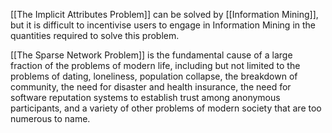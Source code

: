 
[[The Implicit Attributes Problem]] can be solved by [[Information Mining]], but it is difficult to incentivise users to engage in Information Mining in the quantities required to solve this problem.

[[The Sparse Network Problem]] is the fundamental cause of a large fraction of the problems of modern life, including but not limited to the problems of dating, loneliness, population collapse, the breakdown of community, the need for disaster and health insurance, the need for software reputation systems to establish trust among anonymous participants, and a variety of other problems of modern society that are too numerous to name.

